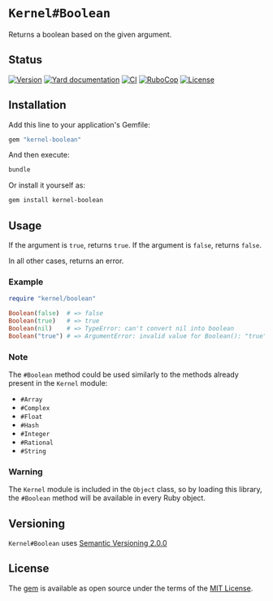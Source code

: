# `Kernel#Boolean`

Returns a boolean based on the given argument.

## Status

[![Version](https://img.shields.io/github/v/tag/cyril/kernel-boolean.rb?label=Version&logo=github)](https://github.com/cyril/kernel-boolean.rb/releases)
[![Yard documentation](https://img.shields.io/badge/Yard-documentation-blue.svg?logo=github)](https://rubydoc.info/github/cyril/kernel-boolean.rb/main)
[![CI](https://github.com/cyril/kernel-boolean.rb/workflows/CI/badge.svg?branch=main)](https://github.com/cyril/kernel-boolean.rb/actions?query=workflow%3Aci+branch%3Amain)
[![RuboCop](https://github.com/cyril/kernel-boolean.rb/workflows/RuboCop/badge.svg?branch=main)](https://github.com/cyril/kernel-boolean.rb/actions?query=workflow%3Arubocop+branch%3Amain)
[![License](https://img.shields.io/github/license/cyril/kernel-boolean.rb?label=License&logo=github)](https://github.com/cyril/kernel-boolean.rb/raw/main/LICENSE.md)

## Installation

Add this line to your application's Gemfile:

```ruby
gem "kernel-boolean"
```

And then execute:

```sh
bundle
```

Or install it yourself as:

```sh
gem install kernel-boolean
```

## Usage

If the argument is `true`, returns `true`.
If the argument is `false`, returns `false`.

In all other cases, returns an error.

### Example

```ruby
require "kernel/boolean"

Boolean(false)  # => false
Boolean(true)   # => true
Boolean(nil)    # => TypeError: can't convert nil into boolean
Boolean("true") # => ArgumentError: invalid value for Boolean(): "true"
```

### Note

The `#Boolean` method could be used similarly to the methods already present in the `Kernel` module:

* `#Array`
* `#Complex`
* `#Float`
* `#Hash`
* `#Integer`
* `#Rational`
* `#String`

### Warning

The `Kernel` module is included in the `Object` class, so by loading this library, the `#Boolean` method will be available in every Ruby object.

## Versioning

`Kernel#Boolean` uses [Semantic Versioning 2.0.0](https://semver.org/)

## License

The [gem](https://rubygems.org/gems/kernel-boolean) is available as open source under the terms of the [MIT License](https://opensource.org/licenses/MIT).
